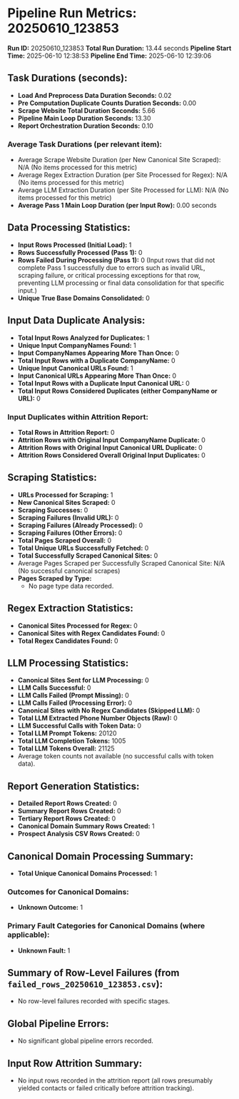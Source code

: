 # Pipeline Run Metrics: 20250610_123853

**Run ID:** 20250610_123853
**Total Run Duration:** 13.44 seconds
**Pipeline Start Time:** 2025-06-10 12:38:53
**Pipeline End Time:** 2025-06-10 12:39:06

## Task Durations (seconds):
- **Load And Preprocess Data Duration Seconds:** 0.02
- **Pre Computation Duplicate Counts Duration Seconds:** 0.00
- **Scrape Website Total Duration Seconds:** 5.66
- **Pipeline Main Loop Duration Seconds:** 13.30
- **Report Orchestration Duration Seconds:** 0.10

### Average Task Durations (per relevant item):
- Average Scrape Website Duration (per New Canonical Site Scraped): N/A (No items processed for this metric)
- Average Regex Extraction Duration (per Site Processed for Regex): N/A (No items processed for this metric)
- Average LLM Extraction Duration (per Site Processed for LLM): N/A (No items processed for this metric)
- **Average Pass 1 Main Loop Duration (per Input Row):** 0.00 seconds

## Data Processing Statistics:
- **Input Rows Processed (Initial Load):** 1
- **Rows Successfully Processed (Pass 1):** 0
- **Rows Failed During Processing (Pass 1):** 0 (Input rows that did not complete Pass 1 successfully due to errors such as invalid URL, scraping failure, or critical processing exceptions for that row, preventing LLM processing or final data consolidation for that specific input.)
- **Unique True Base Domains Consolidated:** 0

## Input Data Duplicate Analysis:
- **Total Input Rows Analyzed for Duplicates:** 1
- **Unique Input CompanyNames Found:** 1
- **Input CompanyNames Appearing More Than Once:** 0
- **Total Input Rows with a Duplicate CompanyName:** 0
- **Unique Input Canonical URLs Found:** 1
- **Input Canonical URLs Appearing More Than Once:** 0
- **Total Input Rows with a Duplicate Input Canonical URL:** 0
- **Total Input Rows Considered Duplicates (either CompanyName or URL):** 0

### Input Duplicates within Attrition Report:
- **Total Rows in Attrition Report:** 0
- **Attrition Rows with Original Input CompanyName Duplicate:** 0
- **Attrition Rows with Original Input Canonical URL Duplicate:** 0
- **Attrition Rows Considered Overall Original Input Duplicates:** 0

## Scraping Statistics:
- **URLs Processed for Scraping:** 1
- **New Canonical Sites Scraped:** 0
- **Scraping Successes:** 0
- **Scraping Failures (Invalid URL):** 0
- **Scraping Failures (Already Processed):** 0
- **Scraping Failures (Other Errors):** 0
- **Total Pages Scraped Overall:** 0
- **Total Unique URLs Successfully Fetched:** 0
- **Total Successfully Scraped Canonical Sites:** 0
- Average Pages Scraped per Successfully Scraped Canonical Site: N/A (No successful canonical scrapes)
- **Pages Scraped by Type:**
  - No page type data recorded.

## Regex Extraction Statistics:
- **Canonical Sites Processed for Regex:** 0
- **Canonical Sites with Regex Candidates Found:** 0
- **Total Regex Candidates Found:** 0

## LLM Processing Statistics:
- **Canonical Sites Sent for LLM Processing:** 0
- **LLM Calls Successful:** 0
- **LLM Calls Failed (Prompt Missing):** 0
- **LLM Calls Failed (Processing Error):** 0
- **Canonical Sites with No Regex Candidates (Skipped LLM):** 0
- **Total LLM Extracted Phone Number Objects (Raw):** 0
- **LLM Successful Calls with Token Data:** 0
- **Total LLM Prompt Tokens:** 20120
- **Total LLM Completion Tokens:** 1005
- **Total LLM Tokens Overall:** 21125
- Average token counts not available (no successful calls with token data).

## Report Generation Statistics:
- **Detailed Report Rows Created:** 0
- **Summary Report Rows Created:** 0
- **Tertiary Report Rows Created:** 0
- **Canonical Domain Summary Rows Created:** 1
- **Prospect Analysis CSV Rows Created:** 0

## Canonical Domain Processing Summary:
- **Total Unique Canonical Domains Processed:** 1
### Outcomes for Canonical Domains:
  - **Unknown Outcome:** 1

### Primary Fault Categories for Canonical Domains (where applicable):
  - **Unknown Fault:** 1

## Summary of Row-Level Failures (from `failed_rows_20250610_123853.csv`):
- No row-level failures recorded with specific stages.

## Global Pipeline Errors:
- No significant global pipeline errors recorded.

## Input Row Attrition Summary:
- No input rows recorded in the attrition report (all rows presumably yielded contacts or failed critically before attrition tracking).

